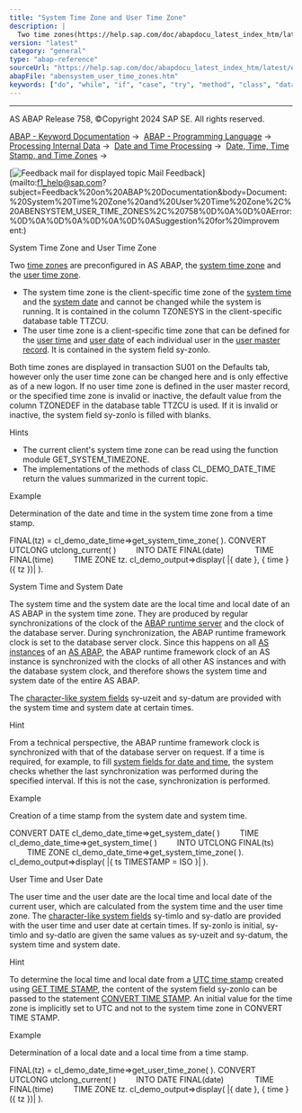 ```yaml
---
title: "System Time Zone and User Time Zone"
description: |
  Two time zones(https://help.sap.com/doc/abapdocu_latest_index_htm/latest/en-US/abentime_zone_glosry.htm 'Glossary Entry') are preconfigured in AS ABAP, the system time zone(https://help.sap.com/doc/abapdocu_latest_index_htm/latest/en-US/abensystem_time_zone_glosry.htm 'Glossary Entry') and the
version: "latest"
category: "general"
type: "abap-reference"
sourceUrl: "https://help.sap.com/doc/abapdocu_latest_index_htm/latest/en-US/abensystem_user_time_zones.htm"
abapFile: "abensystem_user_time_zones.htm"
keywords: ["do", "while", "if", "case", "try", "method", "class", "data", "abensystem", "user", "time", "zones"]
---
```


* * *

AS ABAP Release 758, ©Copyright 2024 SAP SE. All rights reserved.

[ABAP - Keyword Documentation](https://help.sap.com/doc/abapdocu_latest_index_htm/latest/en-US/abenabap.htm) →  [ABAP - Programming Language](https://help.sap.com/doc/abapdocu_latest_index_htm/latest/en-US/abenabap_reference.htm) →  [Processing Internal Data](https://help.sap.com/doc/abapdocu_latest_index_htm/latest/en-US/abenabap_data_working.htm) →  [Date and Time Processing](https://help.sap.com/doc/abapdocu_latest_index_htm/latest/en-US/abendate_time_processing.htm) →  [Date, Time, Time Stamp, and Time Zones](https://help.sap.com/doc/abapdocu_latest_index_htm/latest/en-US/abendate_time_oview.htm) → 

 [![](Mail.gif?object=Mail.gif "Feedback mail for displayed topic") Mail Feedback](mailto:f1_help@sap.com?subject=Feedback%20on%20ABAP%20Documentation&body=Document:%20System%20Time%20Zone%20and%20User%20Time%20Zone%2C%20ABENSYSTEM_USER_TIME_ZONES%2C%20758%0D%0A%0D%0AError:%0D%0A%0D%0A%0D%0A%0D%0ASuggestion%20for%20improvem
ent:)

System Time Zone and User Time Zone

Two [time zones](https://help.sap.com/doc/abapdocu_latest_index_htm/latest/en-US/abentime_zone_glosry.htm "Glossary Entry") are preconfigured in AS ABAP, the [system time zone](https://help.sap.com/doc/abapdocu_latest_index_htm/latest/en-US/abensystem_time_zone_glosry.htm "Glossary Entry") and the [user time zone](https://help.sap.com/doc/abapdocu_latest_index_htm/latest/en-US/abenuser_time_zone_glosry.htm "Glossary Entry").

-   The system time zone is the client-specific time zone of the [system time](https://help.sap.com/doc/abapdocu_latest_index_htm/latest/en-US/abensystem_time_glosry.htm "Glossary Entry") and the [system date](https://help.sap.com/doc/abapdocu_latest_index_htm/latest/en-US/abensystem_date_glosry.htm "Glossary Entry") and cannot be changed while the system is running. It is contained in the column TZONESYS in the client-specific database table TTZCU.
-   The user time zone is a client-specific time zone that can be defined for the [user time](https://help.sap.com/doc/abapdocu_latest_index_htm/latest/en-US/abenuser_time_glosry.htm "Glossary Entry") and [user date](https://help.sap.com/doc/abapdocu_latest_index_htm/latest/en-US/abenuser_date_glosry.htm "Glossary Entry") of each individual user in the [user master record](https://help.sap.com/doc/abapdocu_latest_index_htm/latest/en-US/abenuser_master_record_glosry.htm "Glossary Entry"). It is contained in the system field sy-zonlo.

Both time zones are displayed in transaction SU01 on the Defaults tab, however only the user time zone can be changed here and is only effective as of a new logon. If no user time zone is defined in the user master record, or the specified time zone is invalid or inactive, the default value from the column TZONEDEF in the database table TTZCU is used. If it is invalid or inactive, the system field sy-zonlo is filled with blanks.

Hints

-   The current client's system time zone can be read using the function module GET\_SYSTEM\_TIMEZONE.
-   The implementations of the methods of class CL\_DEMO\_DATE\_TIME return the values summarized in the current topic.

Example

Determination of the date and time in the system time zone from a time stamp.

FINAL(tz) = cl\_demo\_date\_time=>get\_system\_time\_zone( ).
CONVERT UTCLONG utclong\_current( )
        INTO DATE FINAL(date)
             TIME FINAL(time)
        TIME ZONE tz.
cl\_demo\_output=>display( |{ date }, { time } ({ tz })| ).

System Time and System Date   

The system time and the system date are the local time and local date of an AS ABAP in the system time zone. They are produced by regular synchronizations of the clock of the [ABAP runtime server](https://help.sap.com/doc/abapdocu_latest_index_htm/latest/en-US/abenabap_runtime_frmwk_glosry.htm "Glossary Entry") and the clock of the database server. During synchronization, the ABAP runtime framework clock is set to the database server clock. Since this happens on all [AS instances](https://help.sap.com/doc/abapdocu_latest_index_htm/latest/en-US/abenas_instance_glosry.htm "Glossary Entry") of an [AS ABAP](https://help.sap.com/doc/abapdocu_latest_index_htm/latest/en-US/abenas_abap_glosry.htm "Glossary Entry"), the ABAP runtime framework clock of an AS instance is synchronized with the clocks of all other AS instances and with the database system clock, and therefore shows the system time and system date of the entire AS ABAP.

The [character-like system fields](https://help.sap.com/doc/abapdocu_latest_index_htm/latest/en-US/abentime_system_fields.htm) sy-uzeit and sy-datum are provided with the system time and system date at certain times.

Hint

From a technical perspective, the ABAP runtime framework clock is synchronized with that of the database server on request. If a time is required, for example, to fill [system fields for date and time](https://help.sap.com/doc/abapdocu_latest_index_htm/latest/en-US/abentime_system_fields.htm), the system checks whether the last synchronization was performed during the specified interval. If this is not the case, synchronization is performed.

Example

Creation of a time stamp from the system date and system time.

CONVERT DATE cl\_demo\_date\_time=>get\_system\_date( )
        TIME cl\_demo\_date\_time=>get\_system\_time( )
        INTO UTCLONG FINAL(ts)
        TIME ZONE cl\_demo\_date\_time=>get\_system\_time\_zone( ).
cl\_demo\_output=>display( |{ ts TIMESTAMP = ISO }| ).

User Time and User Date   

The user time and the user date are the local time and local date of the current user, which are calculated from the system time and the user time zone. The [character-like system fields](https://help.sap.com/doc/abapdocu_latest_index_htm/latest/en-US/abentime_system_fields.htm) sy-timlo and sy-datlo are provided with the user time and user date at certain times. If sy-zonlo is initial, sy-timlo and sy-datlo are given the same values as sy-uzeit and sy-datum, the system time and system date.

Hint

To determine the local time and local date from a [UTC time stamp](https://help.sap.com/doc/abapdocu_latest_index_htm/latest/en-US/abenutc_timestamp_glosry.htm "Glossary Entry") created using [GET TIME STAMP](https://help.sap.com/doc/abapdocu_latest_index_htm/latest/en-US/abapget_time-stamp.htm), the content of the system field sy-zonlo can be passed to the statement [CONVERT TIME STAMP](https://help.sap.com/doc/abapdocu_latest_index_htm/latest/en-US/abapconvert_time-stamp.htm). An initial value for the time zone is implicitly set to UTC and not to the system time zone in CONVERT TIME STAMP.

Example

Determination of a local date and a local time from a time stamp.

FINAL(tz) = cl\_demo\_date\_time=>get\_user\_time\_zone( ).
CONVERT UTCLONG utclong\_current( )
        INTO DATE FINAL(date)
             TIME FINAL(time)
        TIME ZONE tz.
cl\_demo\_output=>display( |{ date }, { time } ({ tz })| ).